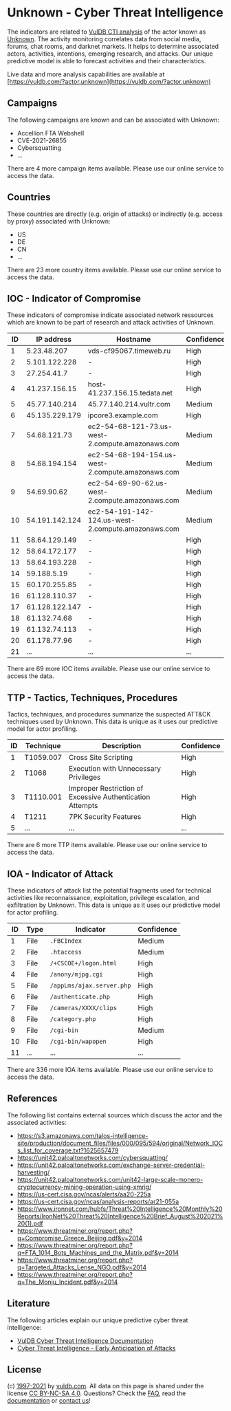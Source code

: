 # Unknown - Cyber Threat Intelligence

The indicators are related to [VulDB CTI analysis](https://vuldb.com/?doc.cti) of the actor known as [Unknown](https://vuldb.com/?actor.unknown). The activity monitoring correlates data from social media, forums, chat rooms, and darknet markets. It helps to determine associated actors, activities, intentions, emerging research, and attacks. Our unique predictive model is able to forecast activities and their characteristics.

Live data and more analysis capabilities are available at [https://vuldb.com/?actor.unknown](https://vuldb.com/?actor.unknown)

## Campaigns

The following campaigns are known and can be associated with Unknown:

* Accellion FTA Webshell
* CVE-2021-26855
* Cybersquatting
* ...

There are 4 more campaign items available. Please use our online service to access the data.

## Countries

These countries are directly (e.g. origin of attacks) or indirectly (e.g. access by proxy) associated with Unknown:

* US
* DE
* CN
* ...

There are 23 more country items available. Please use our online service to access the data.

## IOC - Indicator of Compromise

These indicators of compromise indicate associated network ressources which are known to be part of research and attack activities of Unknown.

ID | IP address | Hostname | Confidence
-- | ---------- | -------- | ----------
1 | 5.23.48.207 | vds-cf95067.timeweb.ru | High
2 | 5.101.122.228 | - | High
3 | 27.254.41.7 | - | High
4 | 41.237.156.15 | host-41.237.156.15.tedata.net | High
5 | 45.77.140.214 | 45.77.140.214.vultr.com | Medium
6 | 45.135.229.179 | ipcore3.example.com | High
7 | 54.68.121.73 | ec2-54-68-121-73.us-west-2.compute.amazonaws.com | Medium
8 | 54.68.194.154 | ec2-54-68-194-154.us-west-2.compute.amazonaws.com | Medium
9 | 54.69.90.62 | ec2-54-69-90-62.us-west-2.compute.amazonaws.com | Medium
10 | 54.191.142.124 | ec2-54-191-142-124.us-west-2.compute.amazonaws.com | Medium
11 | 58.64.129.149 | - | High
12 | 58.64.172.177 | - | High
13 | 58.64.193.228 | - | High
14 | 59.188.5.19 | - | High
15 | 60.170.255.85 | - | High
16 | 61.128.110.37 | - | High
17 | 61.128.122.147 | - | High
18 | 61.132.74.68 | - | High
19 | 61.132.74.113 | - | High
20 | 61.178.77.96 | - | High
21 | ... | ... | ...

There are 69 more IOC items available. Please use our online service to access the data.

## TTP - Tactics, Techniques, Procedures

Tactics, techniques, and procedures summarize the suspected ATT&CK techniques used by Unknown. This data is unique as it uses our predictive model for actor profiling.

ID | Technique | Description | Confidence
-- | --------- | ----------- | ----------
1 | T1059.007 | Cross Site Scripting | High
2 | T1068 | Execution with Unnecessary Privileges | High
3 | T1110.001 | Improper Restriction of Excessive Authentication Attempts | High
4 | T1211 | 7PK Security Features | High
5 | ... | ... | ...

There are 6 more TTP items available. Please use our online service to access the data.

## IOA - Indicator of Attack

These indicators of attack list the potential fragments used for technical activities like reconnaissance, exploitation, privilege escalation, and exfiltration by Unknown. This data is unique as it uses our predictive model for actor profiling.

ID | Type | Indicator | Confidence
-- | ---- | --------- | ----------
1 | File | `.FBCIndex` | Medium
2 | File | `.htaccess` | Medium
3 | File | `/+CSCOE+/logon.html` | High
4 | File | `/anony/mjpg.cgi` | High
5 | File | `/appLms/ajax.server.php` | High
6 | File | `/authenticate.php` | High
7 | File | `/cameras/XXXX/clips` | High
8 | File | `/category.php` | High
9 | File | `/cgi-bin` | Medium
10 | File | `/cgi-bin/wapopen` | High
11 | ... | ... | ...

There are 336 more IOA items available. Please use our online service to access the data.

## References

The following list contains external sources which discuss the actor and the associated activities:

* https://s3.amazonaws.com/talos-intelligence-site/production/document_files/files/000/095/594/original/Network_IOCs_list_for_coverage.txt?1625657479
* https://unit42.paloaltonetworks.com/cybersquatting/
* https://unit42.paloaltonetworks.com/exchange-server-credential-harvesting/
* https://unit42.paloaltonetworks.com/unit42-large-scale-monero-cryptocurrency-mining-operation-using-xmrig/
* https://us-cert.cisa.gov/ncas/alerts/aa20-225a
* https://us-cert.cisa.gov/ncas/analysis-reports/ar21-055a
* https://www.ironnet.com/hubfs/Threat%20Intelligence%20Monthly%20Reports/IronNet%20Threat%20Intelligence%20Brief_August%202021%20(1).pdf
* https://www.threatminer.org/report.php?q=Compromise_Greece_Beijing.pdf&y=2014
* https://www.threatminer.org/report.php?q=FTA_1014_Bots_Machines_and_the_Matrix.pdf&y=2014
* https://www.threatminer.org/report.php?q=Targeted_Attacks_Lense_NGO.pdf&y=2014
* https://www.threatminer.org/report.php?q=The_Monju_Incident.pdf&y=2014

## Literature

The following articles explain our unique predictive cyber threat intelligence:

* [VulDB Cyber Threat Intelligence Documentation](https://vuldb.com/?doc.cti)
* [Cyber Threat Intelligence - Early Anticipation of Attacks](https://www.scip.ch/en/?labs.20201022)

## License

(c) [1997-2021](https://vuldb.com/?doc.changelog) by [vuldb.com](https://vuldb.com/?doc.about). All data on this page is shared under the license [CC BY-NC-SA 4.0](https://creativecommons.org/licenses/by-nc-sa/4.0/). Questions? Check the [FAQ](https://vuldb.com/?doc.faq), read the [documentation](https://vuldb.com/?doc) or [contact us](https://vuldb.com/?contact)!
